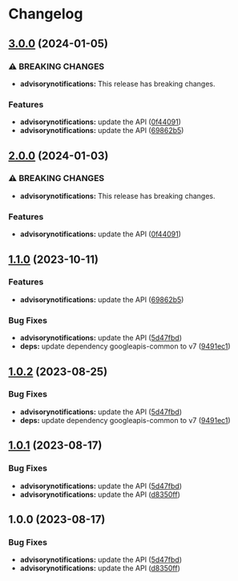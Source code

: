 # Changelog

## [3.0.0](https://github.com/googleapis/google-api-nodejs-client/compare/advisorynotifications-v2.0.0...advisorynotifications-v3.0.0) (2024-01-05)


### ⚠ BREAKING CHANGES

* **advisorynotifications:** This release has breaking changes.

### Features

* **advisorynotifications:** update the API ([0f44091](https://github.com/googleapis/google-api-nodejs-client/commit/0f440919dd1046ca5d0ea86233513958eed59602))
* **advisorynotifications:** update the API ([69862b5](https://github.com/googleapis/google-api-nodejs-client/commit/69862b5ad3bee47af15183dcfe04ea4079689cab))

## [2.0.0](https://github.com/googleapis/google-api-nodejs-client/compare/advisorynotifications-v1.1.0...advisorynotifications-v2.0.0) (2024-01-03)


### ⚠ BREAKING CHANGES

* **advisorynotifications:** This release has breaking changes.

### Features

* **advisorynotifications:** update the API ([0f44091](https://github.com/googleapis/google-api-nodejs-client/commit/0f440919dd1046ca5d0ea86233513958eed59602))

## [1.1.0](https://github.com/googleapis/google-api-nodejs-client/compare/advisorynotifications-v1.0.2...advisorynotifications-v1.1.0) (2023-10-11)


### Features

* **advisorynotifications:** update the API ([69862b5](https://github.com/googleapis/google-api-nodejs-client/commit/69862b5ad3bee47af15183dcfe04ea4079689cab))


### Bug Fixes

* **advisorynotifications:** update the API ([5d47fbd](https://github.com/googleapis/google-api-nodejs-client/commit/5d47fbd05f937c4b94222b8ee76ccf417dc545c7))
* **deps:** update dependency googleapis-common to v7 ([9491ec1](https://github.com/googleapis/google-api-nodejs-client/commit/9491ec1cdc3c413e7d73edcfcd59cf5c28a7c855))

## [1.0.2](https://github.com/googleapis/google-api-nodejs-client/compare/advisorynotifications-v1.0.1...advisorynotifications-v1.0.2) (2023-08-25)


### Bug Fixes

* **advisorynotifications:** update the API ([5d47fbd](https://github.com/googleapis/google-api-nodejs-client/commit/5d47fbd05f937c4b94222b8ee76ccf417dc545c7))
* **deps:** update dependency googleapis-common to v7 ([9491ec1](https://github.com/googleapis/google-api-nodejs-client/commit/9491ec1cdc3c413e7d73edcfcd59cf5c28a7c855))

## [1.0.1](https://github.com/googleapis/google-api-nodejs-client/compare/advisorynotifications-v1.0.0...advisorynotifications-v1.0.1) (2023-08-17)


### Bug Fixes

* **advisorynotifications:** update the API ([5d47fbd](https://github.com/googleapis/google-api-nodejs-client/commit/5d47fbd05f937c4b94222b8ee76ccf417dc545c7))
* **advisorynotifications:** update the API ([d8350ff](https://github.com/googleapis/google-api-nodejs-client/commit/d8350ff286fa5915713b6b894dd4ad513c414eff))

## 1.0.0 (2023-08-17)


### Bug Fixes

* **advisorynotifications:** update the API ([5d47fbd](https://github.com/googleapis/google-api-nodejs-client/commit/5d47fbd05f937c4b94222b8ee76ccf417dc545c7))
* **advisorynotifications:** update the API ([d8350ff](https://github.com/googleapis/google-api-nodejs-client/commit/d8350ff286fa5915713b6b894dd4ad513c414eff))

